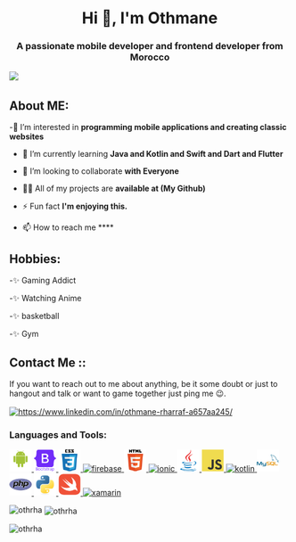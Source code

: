 
<h1 align="center">Hi 👋, I'm Othmane </h1>
<h3 align="center">A passionate mobile developer and frontend developer from Morocco</h3>








<img width="2000" src="https://user-images.githubusercontent.com/116924888/198831209-1b52986b-786a-4832-8a35-bea18fe36fba.gif">




<h2>About ME:</h2>

-👀 I’m interested in **programming mobile applications and creating classic websites**

- 🌱 I’m currently learning **Java and Kotlin and Swift and Dart and Flutter**

- 👯 I’m looking to collaborate **with Everyone**

- 👨‍💻 All of my projects are **available at (My Github)**

- ⚡ Fun fact **I'm enjoying this.**

- 📫 How to reach me ****


<h2>Hobbies:</h2>

<p>-✨ Gaming Addict</p>
<p>-✨ Watching Anime</p>
<p>-✨ basketball</p>
<p>-✨ Gym</p>










<h2 align="left">Contact Me ::</h2>
<p align="left">
<p>If you want to reach out to me about anything, be it some doubt or just to hangout and talk or want to game together just ping me 😉.</p>
<a href="https://www.linkedin.com/in/othmane-rharraf-a657aa245/" target="blank"><img align="center" src="https://raw.githubusercontent.com/rahuldkjain/github-profile-readme-generator/master/src/images/icons/Social/linked-in-alt.svg" alt="https://www.linkedin.com/in/othmane-rharraf-a657aa245/" height="30" width="40" /></a>
</p>

<h3 align="left">Languages and Tools:</h3>
<p align="left"> <a href="https://developer.android.com" target="_blank" rel="noreferrer"> <img src="https://raw.githubusercontent.com/devicons/devicon/master/icons/android/android-original-wordmark.svg" alt="android" width="40" height="40"/> </a> <a href="https://getbootstrap.com" target="_blank" rel="noreferrer"> <img src="https://raw.githubusercontent.com/devicons/devicon/master/icons/bootstrap/bootstrap-plain-wordmark.svg" alt="bootstrap" width="40" height="40"/> </a> <a href="https://www.w3schools.com/css/" target="_blank" rel="noreferrer"> <img src="https://raw.githubusercontent.com/devicons/devicon/master/icons/css3/css3-original-wordmark.svg" alt="css3" width="40" height="40"/> </a> <a href="https://firebase.google.com/" target="_blank" rel="noreferrer"> <img src="https://www.vectorlogo.zone/logos/firebase/firebase-icon.svg" alt="firebase" width="40" height="40"/> </a> <a href="https://www.w3.org/html/" target="_blank" rel="noreferrer"> <img src="https://raw.githubusercontent.com/devicons/devicon/master/icons/html5/html5-original-wordmark.svg" alt="html5" width="40" height="40"/> </a> <a href="https://ionicframework.com" target="_blank" rel="noreferrer"> <img src="https://upload.wikimedia.org/wikipedia/commons/d/d1/Ionic_Logo.svg" alt="ionic" width="40" height="40"/> </a> <a href="https://www.java.com" target="_blank" rel="noreferrer"> <img src="https://raw.githubusercontent.com/devicons/devicon/master/icons/java/java-original.svg" alt="java" width="40" height="40"/> </a> <a href="https://developer.mozilla.org/en-US/docs/Web/JavaScript" target="_blank" rel="noreferrer"> <img src="https://raw.githubusercontent.com/devicons/devicon/master/icons/javascript/javascript-original.svg" alt="javascript" width="40" height="40"/> </a> <a href="https://kotlinlang.org" target="_blank" rel="noreferrer"> <img src="https://www.vectorlogo.zone/logos/kotlinlang/kotlinlang-icon.svg" alt="kotlin" width="40" height="40"/> </a> <a href="https://www.mysql.com/" target="_blank" rel="noreferrer"> <img src="https://raw.githubusercontent.com/devicons/devicon/master/icons/mysql/mysql-original-wordmark.svg" alt="mysql" width="40" height="40"/> </a> <a href="https://www.php.net" target="_blank" rel="noreferrer"> <img src="https://raw.githubusercontent.com/devicons/devicon/master/icons/php/php-original.svg" alt="php" width="40" height="40"/> </a> <a href="https://www.python.org" target="_blank" rel="noreferrer"> <img src="https://raw.githubusercontent.com/devicons/devicon/master/icons/python/python-original.svg" alt="python" width="40" height="40"/> </a> <a href="https://developer.apple.com/swift/" target="_blank" rel="noreferrer"> <img src="https://raw.githubusercontent.com/devicons/devicon/master/icons/swift/swift-original.svg" alt="swift" width="40" height="40"/> </a> <a href="https://dotnet.microsoft.com/apps/xamarin" target="_blank" rel="noreferrer"> <img src="https://raw.githubusercontent.com/detain/svg-logos/780f25886640cef088af994181646db2f6b1a3f8/svg/xamarin.svg" alt="xamarin" width="40" height="40"/> </a> </p>
<p><img align="left" src="https://github-readme-stats.vercel.app/api/top-langs?username=othrha&show_icons=true&locale=en&layout=compact" alt="othrha" /></p>

<p>&nbsp;<img align="center" src="https://github-readme-stats.vercel.app/api?username=othrha&show_icons=true&locale=en" alt="othrha" /></p>

<p><img align="center" src="https://github-readme-streak-stats.herokuapp.com/?user=othrha&" alt="othrha" /></p>




